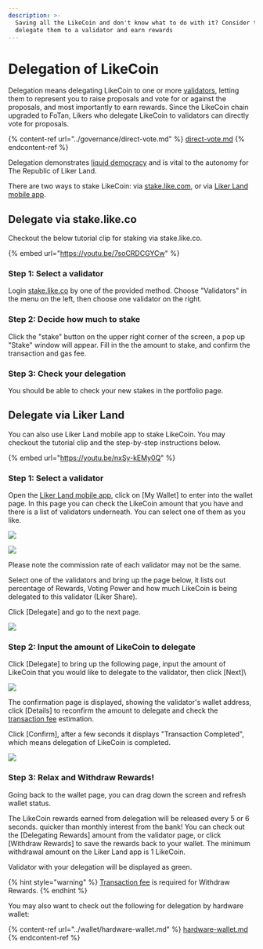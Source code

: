 ```yaml
---
description: >-
  Saving all the LikeCoin and don't know what to do with it? Consider to
  delegate them to a validator and earn rewards
---
```


# Delegation of LikeCoin

Delegation means delegating LikeCoin to one or more [validators](../governance/what-is-a-validator/), letting them to represent you to raise proposals and vote for or against the proposals, and most importantly to earn rewards. Since the LikeCoin chain upgraded to FoTan, Likers who delegate LikeCoin to validators can directly vote for proposals.

{% content-ref url="../governance/direct-vote.md" %}
[direct-vote.md](../governance/direct-vote.md)
{% endcontent-ref %}

Delegation demonstrates [liquid democracy](../governance/liquid-democracy.md) and is vital to the autonomy for The Republic of Liker Land.

There are two ways to stake LikeCoin: via [stake.like.com](https://stake.like.co), or via [Liker Land mobile app](https://liker.land/getapp).

## Delegate via stake.like.co

Checkout the below tutorial clip for staking via stake.like.co.

{% embed url="https://youtu.be/7soCRDCGYCw" %}

### Step 1: Select a validator&#xD;

Login [stake.like.co](https://stake.like.co) by one of the provided method.  Choose "Validators" in the menu on the left, then choose one validator on the right.

### **Step 2: Decide how much to stake**

Click the "stake" button on the upper right corner of the screen, a pop up "Stake" window will appear.  Fill in the the amount to stake, and confirm the transaction and gas fee.

### **Step 3: Check your delegation**

You should be able to check your new stakes in the portfolio page.



## Delegate via Liker Land

You can also use Liker Land mobile app to stake LikeCoin.  You may checkout the tutorial clip and the step-by-step instructions below.

{% embed url="https://youtu.be/nxSy-kEMy0Q" %}

### Step 1: Select a validator&#xD;

Open the [Liker Land mobile app](https://liker.land/getapp), click on \[My Wallet] to enter into the wallet page. In this page you can check the LikeCoin amount that you have and there is a list of validators underneath. You can select one of them as you like.

![](<../../.gitbook/assets/delegate-4-en (1).png>)



![](<../../.gitbook/assets/delegate-5-en (1).png>)

Please note the commission rate of each validator may not be the same.

Select one of the validators and bring up the page below, it lists out percentage of Rewards, Voting Power and how much LikeCoin is being delegated to this validator (Liker Share).

Click \[Delegate] and go to the next page.

![](<../../.gitbook/assets/delegate-1-en (1).png>)

### **Step 2: Input the amount of LikeCoin to delegate**

Click \[Delegate] to bring up the following page, input the amount of LikeCoin that you would like to delegate to the validator, then click \[Next]\


![](<../../.gitbook/assets/delegate-2-en (1).png>)

The confirmation page is displayed, showing the validator's wallet address, click \[Details] to reconfirm the amount to delegate and check the [transaction fee](../wallet/transaction-fee.md) estimation.

Click \[Confirm], after a few seconds it displays "Transaction Completed", which means delegation of LikeCoin is completed.

![](<../../.gitbook/assets/delegate-3-en (1).png>)

### **Step 3: Relax and Withdraw Rewards!**

Going back to the wallet page, you can drag down the screen and refresh wallet status.

The LikeCoin rewards earned from delegation will be released every 5 or 6 seconds. quicker than monthly interest from the bank! You can check out the \[Delegating Rewards] amount from the validator page, or click \[Withdraw Rewards] to save the rewards back to your wallet. The minimum withdrawal amount on the Liker Land app is 1 LikeCoin.

Validator with your delegation will be displayed as green.

{% hint style="warning" %}
[Transaction fee](../wallet/transaction-fee.md) is required for ‌Withdraw Rewards.
{% endhint %}

You may also want to check out the following for delegation by hardware wallet:

{% content-ref url="../wallet/hardware-wallet.md" %}
[hardware-wallet.md](../wallet/hardware-wallet.md)
{% endcontent-ref %}
